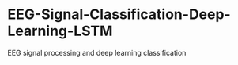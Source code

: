 # EEG-Signal-Classification-Deep-Learning-LSTM
EEG signal processing and deep learning classification

